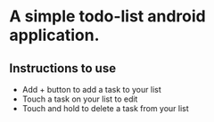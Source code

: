 # A simple todo-list android application.

## Instructions to use
- Add + button to add a task to your list
- Touch a task on your list to edit
- Touch and hold to delete a task from your list